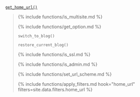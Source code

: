 <p><code><a href="https://developer.wordpress.org/reference/functions/get_home_url/">get_home_url()</a></code></p>

<blockquote>

{% include functions/is_multisite.md %}

{% include functions/get_option.md %}

<p><code>switch_to_blog()</code></p>

<p><code>restore_current_blog()</code></p>

{% include functions/is_ssl.md %}

{% include functions/is_admin.md %}

{% include functions/set_url_scheme.md %}

{% include functions/apply_filters.md hook="home_url" filters=site.data.filters.home_url %}

</blockquote>